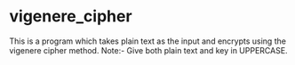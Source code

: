 # vigenere_cipher
This is a program which takes plain text as the input and encrypts using the vigenere cipher method. 
Note:- Give both plain text and key in UPPERCASE.
